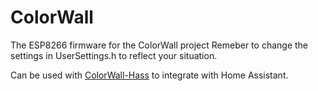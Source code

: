 # ColorWall
The ESP8266 firmware for the ColorWall project
Remeber to change the settings in UserSettings.h to reflect your situation.

Can be used with [ColorWall-Hass](https://github.com/woder/colorwall-hass) to integrate with Home Assistant.
